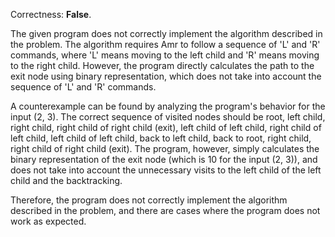 Correctness: **False**.

The given program does not correctly implement the algorithm described in the problem. The algorithm requires Amr to follow a sequence of 'L' and 'R' commands, where 'L' means moving to the left child and 'R' means moving to the right child. However, the program directly calculates the path to the exit node using binary representation, which does not take into account the sequence of 'L' and 'R' commands.

A counterexample can be found by analyzing the program's behavior for the input (2, 3). The correct sequence of visited nodes should be root, left child, right child, right child of right child (exit), left child of left child, right child of left child, left child of left child, back to left child, back to root, right child, right child of right child (exit). The program, however, simply calculates the binary representation of the exit node (which is 10 for the input (2, 3)), and does not take into account the unnecessary visits to the left child of the left child and the backtracking.

Therefore, the program does not correctly implement the algorithm described in the problem, and there are cases where the program does not work as expected.